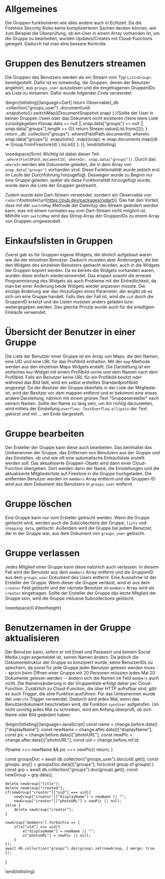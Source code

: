 # Allgemeines

Die Gruppen funktionieren wie alles andere auch in Echtzeit. Da die Firestore Security Rules
keine komplizierteren Sachen decken können, wie zum Beispiel die Überprüfung, ob ein User in
einem Array vorhanden ist, um die Gruppe zu bearbeiten, wurden Updates/Creates mit Cloud-Functions 
geregelt. Dadurch hat man eine bessere Kontrolle.

# Gruppen des Benutzers streamen

<!-- EVTL SIDEBAR AUCH SCHREIBEN -->
Die Gruppen des Benutzers werden als ein Stream vom Typ `List<Group>` bereitgestellt. Dafür ist es
notwendig, die Gruppen, denen der Benutzer angehört, aus `groups_user` auszulesen und die eingetragenen
GruppenIDs als Liste zu streamen. Dafür wurde folgender Code verwendet:

\begin{lstlisting}[language=Dart]
return Observable(_db
  .collection("groups_user")
  .document(uid)
  .snapshots()).switchMap((DocumentSnapshot snap) {
      //Sollte der User in keinen Gruppen
      //sein oder das Dokument nicht existieren
      //eine leere Liste zurückgegeben
      if(snap.data == null || 
          snap.data["groups"] == null || 
          snap.data["groups"].length == 0){
          return Stream.value(List<Group>.from([]));
      }
      return _db
          .collection("groups")
          .where(FieldPath.documentId, whereIn: snap.data["groups"])
          .snapshots()
          .map((snap) => 
            snap.documents.map((d) => 
                Group.fromFirestore(d)
            ).toList()
        );
      });
\end{lstlisting}

\needspace{5cm}
Wichtig ist dabei dieser Teil: `.where(FieldPath.documentId, whereIn: snap.data["groups"])`. Durch das
`whereIn` werden alle Dokumente geladen, die in dem Array von `snap.data["groups"]` vorhanden sind. Diese
Funktionalität wurde jedoch erst im Laufe der Durchführung hinzugefügt. Deswegen wurde zu Beginn nur eine 
Gruppe geladen, später als diese Funktionalität hinzugefügt wurde, wurde dann die Liste der Gruppen gestreamt.

Zudem wurde kein Dart-Stream verwendet, sondern ein Observable von `rxdart`\footnote{\url{https://pub.dev/packages/rxdart}}. 
Das hat den Vorteil, dass mit der `switchMap` Methode der Datentyp des Stream geändert werden kann, was mit
einem normalen `map` vom Dart-Stream nicht möglich ist. Mithilfe von `switchMap` wird das String-Array 
der GruppenIDs zu einem Array von Gruppen umgewandelt.

# Einkaufslisten in Gruppen

Zuerst gab es für Gruppen eigene Widgets, die ähnlich aufgebaut waren wie die der einzelnen
Benutzer. Dadurch mussten aber Änderungen, die bei den Widgets des einzelnen Benutzers gemacht wurden,
auch in die Widgets der Gruppen kopiert werden. Da es bereits die Widgets vorhanden waren, wurden diese
einfach wiederverwendet. Das erspart sowohl die erneute Programmierung des Widgets
als auch Probleme mit der Einheitlichkeit, da man bei einer Änderung beide Widgets
wieder anpassen müsste. Die einzige Änderung war das Hinzufügen eines Parameter, der angibt ob es sich 
um eine Gruppe handelt. Falls dies der Fall ist, wird die `uid` durch die GruppenID ersetzt
und die Listen mussten anders geladen bzw. weitergegeben werden. Das gleiche Prinzip wurde
auch für die erledigten Einkäufe verwendet. 

# Übersicht der Benutzer in einer Gruppe

Die Liste der Benutzer einer Gruppe ist ein Array von Maps, die den Namen, eine UID und eine 
URL für das Profilbild enthalten. Mit der `map`-Methode werden aus den einzelnen Maps Widgets
erstellt. Die Darstellung ist ein einfaches `Row`-Widget mit einem Profilbild vorne und dem Namen
nach dem Profilbild. Falls ein Benutzer keine URL für ein Profilbild besitzt oder während das Bild lädt,
wird ein selbst erstelltes Standardprofilbild angezeigt. Da der Besitzer der Gruppe ebenfalls in der Liste
der Mitglieder ist, wird der Besitzer vor dem mappen entfernt und er bekommt eine etwas andere Darstellung,
nämlich mit einem grünen Text "Gruppenersteller" nach seinem Namen. Sollte der Name zu lang sein, um ihn richtig
darzustellen, wird mittels der Einstellung `overflow: TextOverflow.ellipsis` der Text gekürzt und mit ...
am Ende dargestellt.

# Gruppe bearbeiten

Der Ersteller der Gruppe kann diese auch bearbeiten. Das beinhaltet das Umbenennen der Gruppe, das
Entfernen von Benutzern aus der Gruppe und das Einstellen, ob und wie oft eine automatische
Einkaufsliste erstellt werden soll. Das aktualisierte Gruppen-Objekt wird dann einer Cloud-Function
übergeben. Dort werden dann der Name, die Einstellungen und die aktualisierte Mitgliederliste
auf Firestore in die Gruppe hochgeladen. Die entfernten Benutzer werden im `members` Array entfernt und
die Gruppen-ID wird aus dem Dokument des Benutzers in `groups_user` entfernt.

# Gruppe löschen

Eine Gruppe kann nur vom Ersteller gelöscht werden. Wenn die Gruppe gelöscht wird, werden
auch die Subcollections der Gruppe, `lists` und `shopping_data`, gelöscht. Außerdem wird
die Gruppe bei jedem Benutzer, der in der Gruppe war, aus dem Dokument von `groups_user` gelöscht.

# Gruppe verlassen

Jedes Mitglied einer Gruppe kann diese natürlich auch verlassen. In diesem Fall wird der Benutzer aus
dem `members` Array entfernt und die GruppenID aus dem `groups_user` Dokument des Users entfernt. Eine
Ausnahme ist der Ersteller der Gruppe. Wenn dieser die Gruppe verlässt, wird er aus dem `creator` Feld
gelöscht und der nächste Benutzer im `members` Array wird als `creator` eingetragen. Sollte der Ersteller
der Gruppe das letzte Mitglied der Gruppe sein, wird die Gruppe inklusive Subcollections gelöscht.

\needspace{0.4\textheight}
# Benutzernamen in der Gruppe aktualisieren

Der Benutzer kann, sofern er mit Email und Passwort und keinem Social Media Login angemeldet ist, seinen
Namen ändern. Da jedoch die Dokumentstruktur der Gruppe so konzipiert wurde, keine BenutzerIDs zu speichern,
da sonst für jede Gruppe jeder Benutzer gelesen werden muss -- sprich beim Öffnen einer Gruppe mit 20 Personen 
müssten jedes Mal 20 Dokumente gelesen werden -- ändern sich die Namen im Feld `members` auch nicht.
Die Namensänderung in der Gruppenliste erfolgt daher per Cloud-Function. Zusätzlich zu Cloud-Function, die
über HTTP aufrufbar sind, gibt es auch Trigger, die eine Funktion ausführen. Für das Umbenennen wurde der
`onWrite` Trigger verwendet. Dadurch wird jedes Mal, wenn das Benutzerdokument beschrieben wird, die Funktion
`syncUser` aufgerufen. Um nicht unnötig jedes Mal zu schreiben, wird am Anfang überprüft, ob sich Name oder
Bild geändert haben.

\begin{lstlisting}[language=JavaScript]
const name = change.before.data()["displayName"];
const newName = change.after.data()["displayName"];
const pic = change.before.data()["photoURL"];
const newPic = change.after.data()["photoURL"];
const uid = change.before.ref.id;

if(name === newName && pic === newPic){
    return;
}

const groupsDoc = await db.collection("groups_user").doc(uid).get();
const groups: any[] = groupsDoc.data()["groups"];
for(const group of groups) {
    const grp = await db.collection("groups").doc(group).get();
    const newGroup = grp.data();

    delete newGroup["title"];
    delete newGroup["created"];
    if(newGroup["creator"]["uid"] === uid){
        newGroup["creator"]["displayName"] = newName || "";
        newGroup["creator"]["photoURL"] = newPic || null;
    }else {
        delete newGroup["creator"];
    }

    newGroup["members"].forEach(e => {
        if(e["uid"] === uid){
            e["displayName"] = newName || "";
            e["photoURL"] = newPic || null;
        }
    });
    await db.collection("groups").doc(group).set(newGroup, { merge: true });
}

\end{lstlisting}